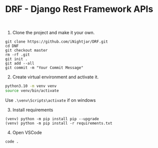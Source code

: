 # DRF - Django Rest Framework APIs


<br>

1. Clone the project and make it your own.
```
git clone https://github.com/iNightjar/DRF.git
cd DNF
git checkout master
rm -rf .git
git init .
git add --all
git commit -m "Your Commit Message"
```

2. Create virtual environment and activate it.

```bash
python3.10 -m venv venv
source venv/bin/activate
```
Use `.\venv\Scripts\activate` if on windows

3. Install requirements
```
(venv) python -m pip install pip --upgrade
(venv) python -m pip install -r requirements.txt
```

4. Open VSCode
```bash
code .
```